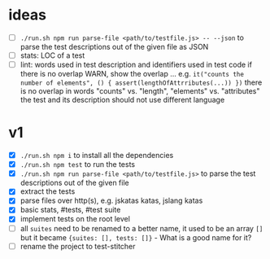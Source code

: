 # ideas
- [ ] `./run.sh npm run parse-file <path/to/testfile.js> -- --json` to parse the test descriptions out of the given file as JSON
- [ ] stats: LOC of a test
- [ ] lint: words used in test description and identifiers used in test code
      if there is no overlap WARN, show the overlap ...
      e.g. `it("counts the number of elements", () { assert(lengthOfAttrributes(...)) })`
      there is no overlap in words "counts" vs. "length", "elements" vs. "attributes"
      the test and its description should not use different language

# v1
- [x] `./run.sh npm i` to install all the dependencies
- [x] `./run.sh npm test` to run the tests
- [x] `./run.sh npm run parse-file <path/to/testfile.js>` to parse the test descriptions out of the given file 
- [x] extract the tests
- [x] parse files over http(s), e.g. jskatas katas, jslang katas
- [x] basic stats, #tests, #test suite
- [x] implement tests on the root level
- [ ] all `suites` need to be renamed to a better name, it used to be
      an array `[]` but it became `{suites: [], tests: []}` - What is a good name for it?
- [ ] rename the project to test-stitcher